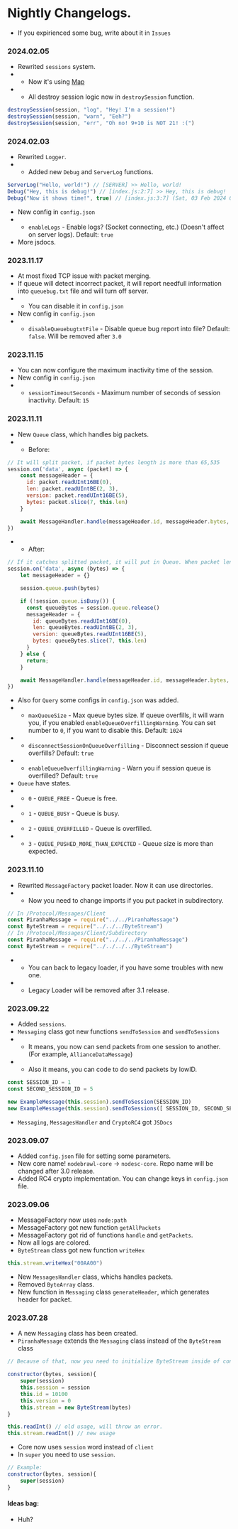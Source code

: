 # Nightly Changelogs.
* If you expirienced some bug, write about it in `Issues`

### 2024.02.05
* Rewrited `sessions` system.
* * Now it's using [Map](https://developer.mozilla.org/en-US/docs/Web/JavaScript/Reference/Global_Objects/Array/map)
* * All destroy session logic now in `destroySession` function.
```js
destroySession(session, "log", "Hey! I'm a session!")
destroySession(session, "warn", "Eeh?")
destroySession(session, "err", "Oh no! 9+10 is NOT 21! :(")
```

### 2024.02.03
* Rewrited `Logger`.
* * Added new `Debug` and `ServerLog` functions.
```js
ServerLog("Hello, world!") // [SERVER] >> Hello, world!
Debug("Hey, this is debug!") // [index.js:2:7] >> Hey, this is debug!
Debug("Now it shows time!", true) // [index.js:3:7] (Sat, 03 Feb 2024 00:00:00 GMT) >> Now it shows time!
```
* New config in `config.json`
* * `enableLogs` - Enable logs? (Socket connecting, etc.) (Doesn't affect on server logs). Default: `true`
* More jsdocs.

### 2023.11.17
* At most fixed TCP issue with packet merging.
* If queue will detect incorrect packet, it will report needfull information into `queuebug.txt` file and will turn off server.
* * You can disable it in `config.json`
* New config in `config.json`
* * `disableQueuebugtxtFile` - Disable queue bug report into file? Default: `false`. Will be removed after `3.0`

### 2023.11.15
* You can now configure the maximum inactivity time of the session.
* New config in `config.json`
* * `sessionTimeoutSeconds` - Maximum number of seconds of session inactivity. Default: `15`

### 2023.11.11
* New `Queue` class, which handles big packets.
* * Before:
```js
// It will split packet, if packet bytes length is more than 65,535
session.on('data', async (packet) => {
    const messageHeader = {
      id: packet.readUInt16BE(0),
      len: packet.readUIntBE(2, 3),
      version: packet.readUInt16BE(5),
      bytes: packet.slice(7, this.len)
    }

    await MessageHandler.handle(messageHeader.id, messageHeader.bytes, {}) // For example, it will try to handle packets 10100, 94316, 883134
})
``` 
* * After:
```js
// If it catches splitted packet, it will put in Queue. When packet length will be equal with packet bytes length (header excludes), it will release bytes to MessageHandler.
session.on('data', async (bytes) => {
    let messageHeader = {}

    session.queue.push(bytes)

    if (!session.queue.isBusy()) {
      const queueBytes = session.queue.release()
      messageHeader = {
        id: queueBytes.readUInt16BE(0),
        len: queueBytes.readUIntBE(2, 3),
        version: queueBytes.readUInt16BE(5),
        bytes: queueBytes.slice(7, this.len)
      }
    } else {
      return;
    }

    await MessageHandler.handle(messageHeader.id, messageHeader.bytes, {}) // Now it will handle only 10100 in that case.
})
```
* Also for `Query` some configs in `config.json` was added.
* * `maxQueueSize` - Max queue bytes size. If queue overfills, it will warn you, if you enabled `enableQueueOverfillingWarning`. You can set number to `0`, if you want to disable this. Default: `1024`
* * `disconnectSessionOnQueueOverfilling` - Disconnect session if queue overfills? Default: `true`
* * `enableQueueOverfillingWarning` - Warn you if session queue is overfilled? Default: `true`
* `Queue` have states.
* * `0` - `QUEUE_FREE` - Queue is free.
* * `1` - `QUEUE_BUSY` - Queue is busy.
* * `2` - `QUEUE_OVERFILLED` - Queue is overfilled.
* * `3` - `QUEUE_PUSHED_MORE_THAN_EXPECTED` - Queue size is more than expected.

### 2023.11.10
* Rewrited `MessageFactory` packet loader. Now it can use directories.
* * Now you need to change imports if you put packet in subdirectory.
```js
// In /Protocol/Messages/Client
const PiranhaMessage = require("../../PiranhaMessage") 
const ByteStream = require("../../../ByteStream")
// In /Protocol/Messages/Client/Subdirectory
const PiranhaMessage = require("../../../PiranhaMessage") 
const ByteStream = require("../../../../ByteStream")
```
* * You can back to legacy loader, if you have some troubles with new one.
* * Legacy Loader will be removed after 3.1 release.

### 2023.09.22
* Added `sessions`.
* `Messaging` class got new functions `sendToSession` and `sendToSessions`
* * It means, you now can send packets from one session to another. (For example, `AllianceDataMessage`)
* * Also it means, you can code to do send packets by lowID.
```js
const SESSION_ID = 1
const SECOND_SESSION_ID = 5

new ExampleMessage(this.session).sendToSession(SESSION_ID)
new ExampleMessage(this.session).sendToSessions([ SESSION_ID, SECOND_SESSION_ID ])
```
* `Messaging`, `MessagesHandler` and `CryptoRC4` got `JSDocs`

### 2023.09.07
* Added `config.json` file for setting some parameters.
* New core name! `nodebrawl-core` -> `nodesc-core`. Repo name will be changed after 3.0 release.
* Added RC4 crypto implementation. You can change keys in `config.json` file.

### 2023.09.06
* MessageFactory now uses `node:path`
* MessageFactory got new function `getAllPackets`
* MessageFactory got rid of functions `handle` and `getPackets`.
* Now all logs are colored.
* `ByteStream` class got new function `writeHex`
```js
this.stream.writeHex("00AA00")
```
* New `MessagesHandler` class, whichs handles packets.
* Removed `ByteArray` class.
* New function in `Messaging` class `generateHeader`, which generates header for packet.

### 2023.07.28
* A new `Messaging` class has been created.
* `PiranhaMessage` extends the `Messaging` class instead of the `ByteStream` class
```js
// Because of that, now you need to initialize ByteStream inside of constructor

constructor(bytes, session){
    super(session)
    this.session = session
    this.id = 10100
    this.version = 0
    this.stream = new ByteStream(bytes)
}

this.readInt() // old usage, will throw an error.
this.stream.readInt() // new usage
```
* Core now uses `session` word instead of `client`
* In `super` you need to use `session`.
```js
// Example:
constructor(bytes, session){
    super(session)
}
```
#### Ideas bag:
* Huh?